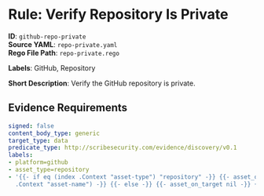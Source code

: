 # Rule: Verify Repository Is Private

**ID**: `github-repo-private`  
**Source YAML**: `repo-private.yaml`  
**Rego File Path**: `repo-private.rego`  

**Labels**: GitHub, Repository

**Short Description**: Verify the GitHub repository is private.

## Evidence Requirements

```yaml
signed: false
content_body_type: generic
target_type: data
predicate_type: http://scribesecurity.com/evidence/discovery/v0.1
labels:
- platform=github
- asset_type=repository
- '{{- if eq (index .Context "asset-type") "repository" -}} {{- asset_on_target (index
  .Context "asset-name") -}} {{- else -}} {{- asset_on_target nil -}} {{- end -}}'
```

